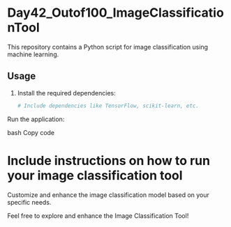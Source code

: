
# Day42_Outof100_ImageClassificationTool

This repository contains a Python script for image classification using machine learning.

## Usage

1. Install the required dependencies:
   ```bash
   # Include dependencies like TensorFlow, scikit-learn, etc.
Run the application:

bash
Copy code
# Include instructions on how to run your image classification tool
Customize and enhance the image classification model based on your specific needs.

Feel free to explore and enhance the Image Classification Tool!
